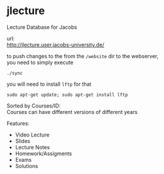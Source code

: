 jlecture
========

Lecture Database for Jacobs  

url:  
http://jlecture.user.jacobs-university.de/  


to push changes to the from the `/website` dir to the webserver,  
you need to simply execute
```
./sync
```

you will need to install `lftp` for that
```
sudo apt-get update; sudo apt-get install lftp
```


Sorted by Courses/ID:  
Courses can have different versions of different years  


Features:
* Video Lecture
* Slides
* Lecture Notes
* Homework/Assigments
* Exams
* Solutions 

